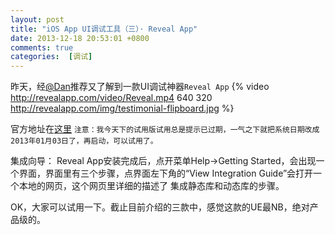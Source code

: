 ```yaml
---
layout: post
title: "iOS App UI调试工具（三）· Reveal App"
date: 2013-12-18 20:53:01 +0800
comments: true
categories:  [调试]
---
```


<!--more-->

昨天，经<a target="_blank" href="http://weibo.com/danc">@Dan</a>推荐又了解到一款UI调试神器```Reveal App```
{% video http://revealapp.com/video/Reveal.mp4 640 320 http://revealapp.com/img/testimonial-flipboard.jpg %}

官方地址在<a target="_blank" href="http://revealapp.com/">这里</a>
```注意：我今天下的试用版试用总是提示已过期，一气之下就把系统日期改成2013年01月03日了，再启动，可以试用了。```

集成向导：
Reveal App安装完成后，点开菜单Help->Getting Started，会出现一个界面，界面里有三个步骤，点界面左下角的“View Integration Guide”会打开一个本地的网页，这个网页里详细的描述了
集成静态库和动态库的步骤。

OK，大家可以试用一下。截止目前介绍的三款中，感觉这款的UE最NB，绝对产品级的。

